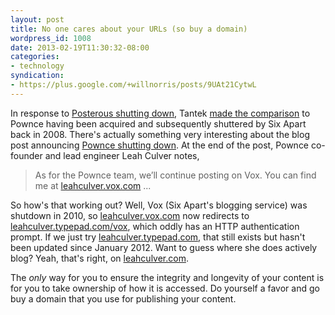 ```yaml
---
layout: post
title: No one cares about your URLs (so buy a domain)
wordpress_id: 1008
date: 2013-02-19T11:30:32-08:00
categories:
- technology
syndication:
- https://plus.google.com/+willnorris/posts/9UAt21CytwL
---
```

In response to [Posterous shutting down][], Tantek [made the comparison][tantek-comparison] to Pownce having been
acquired and subsequently shuttered by Six Apart back in 2008.  There's actually something very interesting about the
blog post announcing [Pownce shutting down][].  At the end of the post, Pownce co-founder and lead engineer Leah Culver
notes,

> As for the Pownce team, we’ll continue posting on Vox. You can find me at [leahculver.vox.com][] ...

So how's that working out?  Well, Vox (Six Apart's blogging service) was shutdown in 2010, so [leahculver.vox.com][] now
redirects to [leahculver.typepad.com/vox][], which oddly has an HTTP authentication prompt.  If we just try
[leahculver.typepad.com][], that still exists but hasn't been updated since January 2012.  Want to guess where she does
actively blog?  Yeah, that's right, on [leahculver.com][].

The *only* way for you to ensure the integrity and longevity of your content is for you to take ownership of how it is
accessed.  Do yourself a favor and go buy a domain that you use for publishing your content.

[Posterous shutting down]: http://blog.posterous.com/thanks-from-posterous
[tantek-comparison]: http://tantek.com/2013/046/t1/sixapart-twitter-pownce-posterous-ownyourdata
[Pownce shutting down]: http://blog.pownce.com/2008/12/01/goodbye-pownce-hello-six-apart/
[leahculver.vox.com]: http://leahculver.vox.com/
[leahculver.typepad.com/vox]: http://leahculver.typepad.com/vox
[leahculver.typepad.com]: http://leahculver.typepad.com/
[leahculver.com]: http://leahculver.com/
